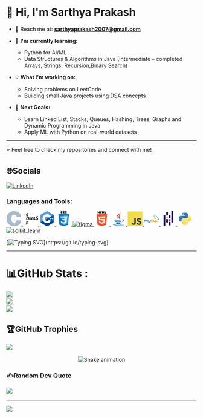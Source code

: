 # 👋 Hi, I'm Sarthya Prakash  

- 📧 Reach me at: **sarthyaprakash2007@gmail.com** 

- 🌱 **I'm currently learning:**  
   - Python for AI/ML  
   - Data Structures & Algorithms in Java (Intermediate – completed Arrays, Strings, Recursion,Binary Search)  

- 💡 **What I'm working on:**  
   - Solving problems on LeetCode 
   - Building small Java projects using DSA concepts  

- 🚀 **Next Goals:**  
   - Learn Linked List, Stacks, Queues, Hashing, Trees, Graphs and Dynamic Programming in Java  
   - Apply ML with Python on real-world datasets  

---
⭐ Feel free to check my repositories and connect with me!


## 🌐Socials
[![LinkedIn](https://img.shields.io/badge/LinkedIn-%230077B5.svg?logo=linkedin&logoColor=white)](https://linkedin.com/in/sarthya-prakash-b6ba45377) 

<h3 align="left">Languages and Tools:</h3>
<p align="left"> <a href="https://www.cprogramming.com/" target="_blank" rel="noreferrer"> <img src="https://raw.githubusercontent.com/devicons/devicon/master/icons/c/c-original.svg" alt="c" width="40" height="40"/> </a> <a href="https://canvasjs.com" target="_blank" rel="noreferrer"> <img src="https://raw.githubusercontent.com/Hardik0307/Hardik0307/master/assets/canvasjs-charts.svg" alt="canvasjs" width="40" height="40"/> </a> <a href="https://www.w3schools.com/cpp/" target="_blank" rel="noreferrer"> <img src="https://raw.githubusercontent.com/devicons/devicon/master/icons/cplusplus/cplusplus-original.svg" alt="cplusplus" width="40" height="40"/> </a> <a href="https://www.w3schools.com/css/" target="_blank" rel="noreferrer"> <img src="https://raw.githubusercontent.com/devicons/devicon/master/icons/css3/css3-original-wordmark.svg" alt="css3" width="40" height="40"/> </a> <a href="https://www.figma.com/" target="_blank" rel="noreferrer"> <img src="https://www.vectorlogo.zone/logos/figma/figma-icon.svg" alt="figma" width="40" height="40"/> </a> <a href="https://www.w3.org/html/" target="_blank" rel="noreferrer"> <img src="https://raw.githubusercontent.com/devicons/devicon/master/icons/html5/html5-original-wordmark.svg" alt="html5" width="40" height="40"/> </a> <a href="https://www.java.com" target="_blank" rel="noreferrer"> <img src="https://raw.githubusercontent.com/devicons/devicon/master/icons/java/java-original.svg" alt="java" width="40" height="40"/> </a> <a href="https://developer.mozilla.org/en-US/docs/Web/JavaScript" target="_blank" rel="noreferrer"> <img src="https://raw.githubusercontent.com/devicons/devicon/master/icons/javascript/javascript-original.svg" alt="javascript" width="40" height="40"/> </a> <a href="https://www.mysql.com/" target="_blank" rel="noreferrer"> <img src="https://raw.githubusercontent.com/devicons/devicon/master/icons/mysql/mysql-original-wordmark.svg" alt="mysql" width="40" height="40"/> </a> <a href="https://pandas.pydata.org/" target="_blank" rel="noreferrer"> <img src="https://raw.githubusercontent.com/devicons/devicon/2ae2a900d2f041da66e950e4d48052658d850630/icons/pandas/pandas-original.svg" alt="pandas" width="40" height="40"/> </a> <a href="https://www.python.org" target="_blank" rel="noreferrer"> <img src="https://raw.githubusercontent.com/devicons/devicon/master/icons/python/python-original.svg" alt="python" width="40" height="40"/> </a> <a href="https://scikit-learn.org/" target="_blank" rel="noreferrer"> <img src="https://upload.wikimedia.org/wikipedia/commons/0/05/Scikit_learn_logo_small.svg" alt="scikit_learn" width="40" height="40"/> </a> </p>
  
<!-- Typing Effect -->
[![Typing SVG](https://readme-typing-svg.herokuapp.com?size=28&duration=4000&color=00F7FF&center=true&vCenter=true&width=600&lines=Hi+👋,+I'm+Sarthya+Prakash;Intermediate+in+DSA+(Java);)](https://git.io/typing-svg)

---

# 📊GitHub Stats :
![](https://github-readme-stats.vercel.app/api?username=Sarthya-Prakash&theme=midnight-purple&hide_border=false&include_all_commits=true&count_private=false)<br/>
![](https://github-readme-streak-stats.herokuapp.com/?user=Sarthya-Prakash&theme=midnight-purple&hide_border=false)<br/>
![](https://github-readme-stats.vercel.app/api/top-langs/?username=Sarthya-Prakash&theme=midnight-purple&hide_border=false&include_all_commits=true&count_private=false&layout=compact)

## 🏆GitHub Trophies
![](https://github-trophies.vercel.app/?username=Sarthya-Prakash&theme=onestar&no-frame=false&no-bg=false&margin-w=4)

<!-- Snake Game Repo View -->

<div align="center">
  <img src="https://profile-readme-generator.com/assets/snake.svg" alt="Snake animation" />
</div>


### ✍️Random Dev Quote
![](https://quotes-github-readme.vercel.app/api?type=horizontal&theme=tokyonight)

---
[![](https://visitcount.itsvg.in/api?id=Sarthya-Prakash&icon=9&color=6)](https://visitcount.itsvg.in)
